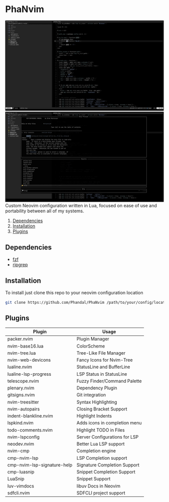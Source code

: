 # PhaNvim

![Screenshot](./screenshots/main.jpeg)
![Screenshot](./screenshots/telescope.jpeg)
Custom Neovim configuration written in Lua, focused on ease of use and portability between all of my systems.

1. [Dependencies](#dependencies)
2. [Installation](#installation)
3. [Plugins](#plugins)

## Dependencies
- [fzf](https://github.com/junegunn/fzf)
- [ripgrep](https://github.com/BurntSushi/ripgrep)

## Installation
To install just clone this repo to your neovim configuration location
```bash
git clone https://github.com/Phandal/PhaNvim /path/to/your/config/location/nvim
```

## Plugins

| Plugin                      | Usage                         |
| --------------------------- | ----------------------------- |
| packer.nvim                 | Plugin Manager                |
| nvim-base16.lua             | ColorScheme                   |
| nvim-tree.lua               | Tree-Like File Manager        |
| nvim-web-devicons           | Fancy Icons for Nvim-Tree     |
| lualine.nvim                | StatusLine and BufferLine     |
| lualine-lsp-progress        | LSP Status in StatusLine      |
| telescope.nvim              | Fuzzy Finder/Command Palette  |
| plenary.nvim                | Dependency Plugin             |
| gitsigns.nvim               | Git integration               |
| nvim-treesitter             | Syntax Highlighting           |
| nvim-autopairs              | Closing Bracket Support       |
| indent-blankline.nvim       | Highlight Indents             |
| lspkind.nvim                | Adds icons in completion menu |
| todo-comments.nvim          | Highlight TODO in Files       |
| nvim-lspconfig              | Server Configurations for LSP |
| neodev.nvim                | Better Lua LSP support        |
| nvim-cmp                    | Completion engine             |
| cmp-nvim-lsp                | LSP Completion support        |
| cmp-nvim-lsp-signature-help | Signature Completion Support  |
| cmp-luasnip                 | Snippet Completion Support    |
| LuaSnip                     | Snippet Support               |
| luv-vimdocs                 | libuv Docs in Neovim          |
| sdfcli.nvim                 | SDFCLI project support        |
